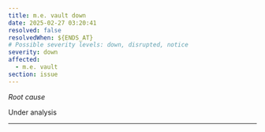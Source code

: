 ```yaml
---
title: m.e. vault down
date: 2025-02-27 03:20:41
resolved: false
resolvedWhen: ${ENDS_AT}
# Possible severity levels: down, disrupted, notice
severity: down
affected:
  - m.e. vault
section: issue
---
```


*Root cause*

Under analysis

---


